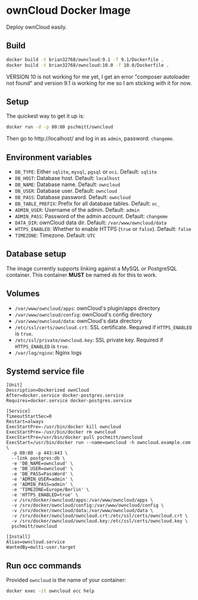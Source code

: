 # ownCloud Docker Image

Deploy ownCloud easily.

## Build

````bash
docker build -t brian32768/owncloud:9.1 -f 9.1/Dockerfile .
docker build -t brian32768/owncloud:10.0 -f 10.0/Dockerfile .
````

VERSION 10 is not working for me yet, I get an error "composer autoloader not found"
and version 9.1 is working for me so I am sticking with it for now.

## Setup

The quickest way to get it up is:

```bash
docker run -d -p 80:80 pschmitt/owncloud
```

Then go to http://localhost/ and log in as `admin`, password: `changeme`.

## Environment variables

- `DB_TYPE`: Either `sqlite`, `mysql`, `pgsql` or `oci`. Default: `sqlite`
- `DB_HOST`: Database host. Default: `localhost`
- `DB_NAME`: Database name. Default: `owncloud`
- `DB_USER`: Database user. Default: `owncloud`
- `DB_PASS`: Database password. Default: `owncloud`
- `DB_TABLE_PREFIX`: Prefix for all database tables. Default: `oc_`
- `ADMIN_USER`: Username of the admin. Default: `admin`
- `ADMIN_PASS`: Password of the admin account. Default: `changeme`
- `DATA_DIR`: ownCloud data dir. Default: `/var/www/owncloud/data`
- `HTTPS_ENABLED`: Whether to enable HTTPS (`true` or `false`). Default: `false`
- `TIMEZONE`: Timezone. Default: `UTC`

## Database setup

The image currently supports linking against a MySQL or PostgreSQL container.
This container **MUST** be named `db` for this to work.

## Volumes

- `/var/www/owncloud/apps`: ownCloud's plugin/apps directory
- `/var/www/owncloud/config`: ownCloud's config directory
- `/var/www/owncloud/data`: ownCloud's data directory
- `/etc/ssl/certs/owncloud.crt`: SSL certificate. Required if `HTTPS_ENABLED` is
`true`.
- `/etc/ssl/private/owncloud.key`: SSL private key. Required if `HTTPS_ENABLED`
is `true`.
- `/var/log/nginx`: Nginx logs

## Systemd service file

```
[Unit]
Description=Dockerized ownCloud
After=docker.service docker-postgres.service
Requires=docker.service docker-postgres.service

[Service]
TimeoutStartSec=0
Restart=always
ExecStartPre=-/usr/bin/docker kill owncloud
ExecStartPre=-/usr/bin/docker rm owncloud
ExecStartPre=/usr/bin/docker pull pschmitt/owncloud
ExecStart=/usr/bin/docker run --name=owncloud -h owncloud.example.com \
  -p 80:80 -p 443:443 \
  --link postgres:db \
  -e 'DB_NAME=owncloud' \
  -e 'DB_USER=owncloud' \
  -e 'DB_PASS=PassWord' \
  -e 'ADMIN_USER=admin' \
  -e 'ADMIN_PASS=admin' \
  -e 'TIMEZONE=Europe/Berlin' \
  -e 'HTTPS_ENABLED=true' \
  -v /srv/docker/owncloud/apps:/var/www/owncloud/apps \
  -v /srv/docker/owncloud/config:/var/www/owncloud/config \
  -v /srv/docker/owncloud/data:/var/www/owncloud/data \
  -v /srv/docker/owncloud/owncloud.crt:/etc/ssl/certs/owncloud.crt \
  -v /srv/docker/owncloud/owncloud.key:/etc/ssl/certs/owncloud.key \
  pschmitt/owncloud

[Install]
Alias=owncloud.service
WantedBy=multi-user.target
```

## Run occ commands

Provided `owncloud` is the name of your container:

```bash
docker exec -it owncloud occ help
```
